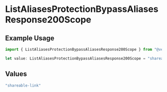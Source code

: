 # ListAliasesProtectionBypassAliasesResponse200Scope

## Example Usage

```typescript
import { ListAliasesProtectionBypassAliasesResponse200Scope } from "@vercel/sdk/models/operations";

let value: ListAliasesProtectionBypassAliasesResponse200Scope = "shareable-link";
```

## Values

```typescript
"shareable-link"
```